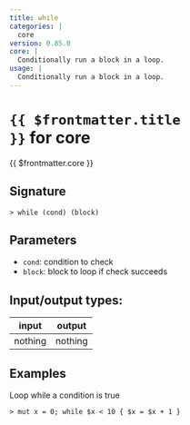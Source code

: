 ```yaml
---
title: while
categories: |
  core
version: 0.85.0
core: |
  Conditionally run a block in a loop.
usage: |
  Conditionally run a block in a loop.
---
```

<!-- This file is automatically generated. Please edit the command in https://github.com/nushell/nushell instead. -->

# <code>{{ $frontmatter.title }}</code> for core

<div class='command-title'>{{ $frontmatter.core }}</div>

## Signature

```> while (cond) (block)```

## Parameters

 -  `cond`: condition to check
 -  `block`: block to loop if check succeeds


## Input/output types:

| input   | output  |
| ------- | ------- |
| nothing | nothing |

## Examples

Loop while a condition is true
```shell
> mut x = 0; while $x < 10 { $x = $x + 1 }

```
